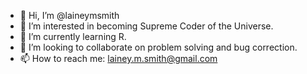 - 👋 Hi, I’m @laineymsmith
- 👀 I’m interested in becoming Supreme Coder of the Universe.
- 🌱 I’m currently learning R.
- 💞️ I’m looking to collaborate on problem solving and bug correction.
- 📫 How to reach me: lainey.m.smith@gmail.com

<!---
laineymsmith/laineymsmith is a ✨ special ✨ repository because its `README.md` (this file) appears on your GitHub profile.
You can click the Preview link to take a look at your changes.
--->

